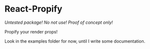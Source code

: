 # React-Propify

*Untested package! No not use! Proof of concept only!*

Propify your render props!

Look in the examples folder for now, until I write some documentation.